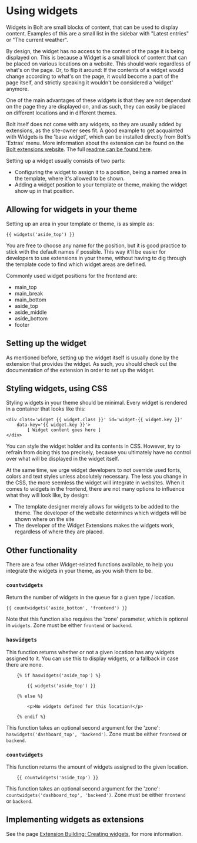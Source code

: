Using widgets
=============

Widgets in Bolt are small blocks of content, that can be used to display
content. Examples of this are a small list in the sidebar with "Latest entries"
or "The current weather".

By design, the widget has no access to the context of the page it is being
displayed on. This is because a Widget is a small block of content that can be
placed on various locations on a website. This should work regardless of what's
on the page. Or, to flip it around: If the contents of a widget would change
according to what's on the page, it would become a part of the page itself, and
strictly speaking it wouldn't be considered a 'widget' anymore.

One of the main advantages of these widgets is that they are not dependant on
the page they are displayed on, and as such, they can easily be placed on
different locations and in different themes.

Bolt itself does not come with any widgets, so they are usually added by
extensions, as the site-owner sees fit. A good example to get acquainted with
Widgets is the 'base widget', which can be installed directly from Bolt's
'Extras' menu. More information about the extension can be found on the
[Bolt extensions website][boltext]. The full [readme can be found here][read].

Setting up a widget usually consists of two parts:

 - Configuring the widget to assign it to a position, being a named area in the
   template, where it's allowed to be shown.
 - Adding a widget position to your template or theme, making the widget show
   up in that position.

Allowing for widgets in your theme
----------------------------------

Setting up an area in your template or theme, is as simple as:

    {{ widgets('aside_top') }}

You are free to choose any name for the position, but it is good practice to
stick with the default names if possible. This way it'll be easier for
developers to use extensions in your theme, without having to dig through the
template code to find which widget areas are defined.

Commonly used widget positions for the frontend are:

 - main_top
 - main_break
 - main_bottom
 - aside_top
 - aside_middle
 - aside_bottom
 - footer

Setting up the widget
---------------------

As mentioned before, setting up the widget itself is usually done by the
extension that provides the widget. As such, you should check out the
documentation of the extension in order to set up the widget.

Styling widgets, using CSS
--------------------------

Styling widgets in your theme should be minimal. Every widget is rendered in a
container that looks like this:

```
<div class='widget {{ widget.class }}' id='widget-{{ widget.key }}'
    data-key='{{ widget.key }}'>
        [ Widget content goes here ]
</div>
```

You can style the widget holder and its contents in CSS. However, try to
refrain from doing this too precisely, because you ultimately have no control
over what will be displayed in the widget itself.

At the same time, we urge widget developers to not override used fonts, colors
and text styles unless absolutely necessary. The less you change in the CSS,
the more seemless the widget will integrate in websites. When it comes to
widgets in the frontend, there are not many options to influence what they will
look like, by design:

 - The template designer merely allows for widgets to be added to the theme.
   The developer of the website determines which widgets will be shown where on
   the site
 - The developer of the Widget Extensions makes the widgets work, regardless of
   where they are placed.

Other functionality
-------------------

There are a few other Widget-related functions available, to help you integrate
the widgets in your theme, as you wish them to be.

### `countwidgets`
Return the number of widgets in the queue for a given type / location.

    {{ countwidgets('aside_bottom', 'frontend') }}

Note that this function also requires the 'zone' parameter, which is optional
in `widgets`. Zone must be either `frontend` or `backend`.

### `haswidgets`
This function returns whether or not a given location has any widgets assigned
to it. You can use this to display widgets, or a fallback in case there are
none.

```
    {% if haswidgets('aside_top') %}

        {{ widgets('aside_top') }}

    {% else %}

        <p>No widgets defined for this location!</p>

    {% endif %}
```

This function takes an optional second argument for the 'zone':
`haswidgets('dashboard_top', 'backend')`. Zone must be either `frontend` or
`backend`.

### `countwidgets`
This function returns the amount of widgets assigned to the given location.

```
    {{ countwidgets('aside_top') }}
```

This function takes an optional second argument for the 'zone':
`countwidgets('dashboard_top', 'backend')`. Zone must be either `frontend` or
`backend`.

Implementing widgets as extensions
----------------------------------

See the page [Extension Building: Creating widgets][ext], for more information.


[boltext]: http://extensions.bolt.cm/view/082a7153-8205-11e5-86fe-396a68cabe59
[read]: https://github.com/bolt/base-widget/blob/master/README.md
[ext]: ./extensions/building/widgets